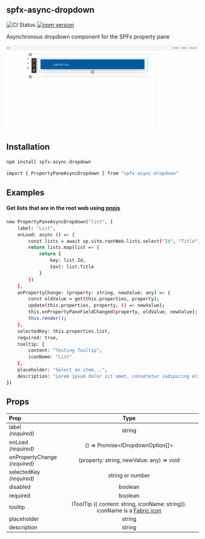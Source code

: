 ## spfx-async-dropdown

![CI Status](https://img.shields.io/github/workflow/status/clarktozer/spfx-async-dropdown/Build)
[![npm version](https://img.shields.io/npm/v/spfx-async-dropdown.svg)](https://www.npmjs.com/package/spfx-async-dropdown)

Asynchronous dropdown component for the SPFx property pane

![Screenshot](./screenshot.gif)

## Installation

```bash
npm install spfx-async-dropdown
```

```bash
import { PropertyPaneAsyncDropdown } from "spfx-async-dropdown"
```

## Examples

#### Get lists that are in the root web using [pnpjs](https://pnp.github.io/pnpjs/)

```bash
new PropertyPaneAsyncDropdown("list", {
    label: "List",
    onLoad: async () => {
        const lists = await sp.site.rootWeb.lists.select("Id", "Title").get();
        return lists.map(list => {
            return {
                key: list.Id,
                text: list.Title
            }
        })
    },
    onPropertyChange: (property: string, newValue: any) => {
        const oldValue = get(this.properties, property);
        update(this.properties, property, () => newValue);
        this.onPropertyPaneFieldChanged(property, oldValue, newValue);
        this.render();
    },
    selectedKey: this.properties.list,
    required: true,
    tooltip: {
        content: "Testing Tooltip",
        iconName: "List"
    },
    placeholder: "Select an item...",
    description: "Lorem ipsum dolor sit amet, consetetur sadipscing elitr, sed diam nonumy eirmod tempor invidunt ut labore et dolore magna aliquyam erat, sed diam voluptua"
})
```

## Props

| Prop                              |                                                                     Type                                                                     |
| :-------------------------------- | :------------------------------------------------------------------------------------------------------------------------------------------: |
| label<br/>_(required)_            |                                                                    string                                                                    |
| onLoad<br/>_(required)_           |                                                       () => Promise<IDropdownOption[]>                                                       |
| onPropertyChange<br/>_(required)_ |                                                  (property: string, newValue: any) => void                                                   |
| selectedKey<br/>_(required)_      |                                                               string or number                                                               |
| disabled                          |                                                                   boolean                                                                    |
| required                          |                                                                   boolean                                                                    |
| tooltip                           | IToolTip ({ content: string, iconName: string}). iconName is a [Fabric icon](https://developer.microsoft.com/en-us/fabric#/styles/web/icons) |
| placeholder                       |                                                                    string                                                                    |
| description                       |                                                                    string                                                                    |
